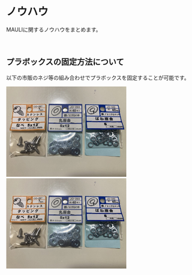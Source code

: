 # ノウハウ
MAULIに関するノウハウをまとめます。

<br>

## プラボックスの固定方法について
以下の市販のネジ等の組み合わせでプラボックスを固定することが可能です。

<img src="https://raw.githubusercontent.com/maki-makirou/Measuring_Aquatic_Ultrasonic_Level_Instrument/refs/heads/main/Know-how/img/IMG_6432.JPG?token=GHSAT0AAAAAACXPSFN7YNKVE43ONUM4JEGMZZ4SZCQ" width="320px">　　<img src="https://raw.githubusercontent.com/maki-makirou/Measuring_Aquatic_Ultrasonic_Level_Instrument/refs/heads/main/Know-how/img/IMG_6432.JPG?token=GHSAT0AAAAAACXPSFN7YNKVE43ONUM4JEGMZZ4SZCQ" width="320px">

<br>
